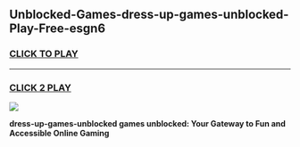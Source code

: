 
## Unblocked-Games-dress-up-games-unblocked-Play-Free-esgn6
<h3>
<a href="https://premium76.site?title=dress-up-games-unblocked&ref=21A">CLICK TO PLAY</a></h3>
<hr>

<h3>
<a href="https://premium76.site?title=dress-up-games-unblocked&ref=21A">CLICK 2 PLAY</a>
  
</h3>

<a href="https://premium76.site?title=dress-up-games-unblocked&ref=21A"><img src="https://clearcache.store/games.png"></a>


**dress-up-games-unblocked games unblocked: Your Gateway to Fun and Accessible Online Gaming**

